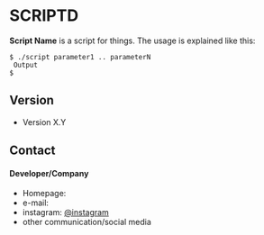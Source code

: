 SCRIPTD
======
**Script Name** is a script for things. The usage is explained like this:

```
$ ./script parameter1 .. parameterN
 Output
$ 
```
## Version 
* Version X.Y

## Contact
#### Developer/Company
* Homepage: 
* e-mail: 
* instagram: [@instagram](https://www.instagram.com/rexgamer945/ "")
* other communication/social media

